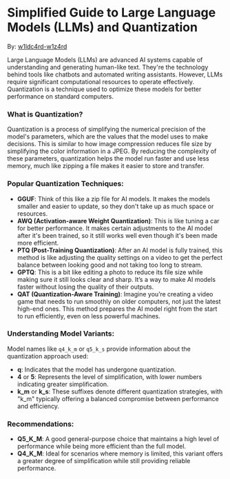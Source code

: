 # Simplified Guide to Large Language Models (LLMs) and Quantization

By: [w1ldc4rd-w1z4rd](https://github.com/w1ldc4rd-w1z4rd)

Large Language Models (LLMs) are advanced AI systems capable of understanding and generating human-like text. They're the technology behind tools like chatbots and automated writing assistants. However, LLMs require significant computational resources to operate effectively. Quantization is a technique used to optimize these models for better performance on standard computers.

### What is Quantization?

Quantization is a process of simplifying the numerical precision of the model's parameters, which are the values that the model uses to make decisions. This is similar to how image compression reduces file size by simplifying the color information in a JPEG. By reducing the complexity of these parameters, quantization helps the model run faster and use less memory, much like zipping a file makes it easier to store and transfer.

### Popular Quantization Techniques:

- **GGUF**: Think of this like a zip file for AI models. It makes the models smaller and easier to update, so they don't take up as much space or resources.
- **AWQ (Activation-aware Weight Quantization)**: This is like tuning a car for better performance. It makes certain adjustments to the AI model after it's been trained, so it still works well even though it's been made more efficient.
- **PTQ (Post-Training Quantization)**: After an AI model is fully trained, this method is like adjusting the quality settings on a video to get the perfect balance between looking good and not taking too long to stream.
- **GPTQ**: This is a bit like editing a photo to reduce its file size while making sure it still looks clear and sharp. It’s a way to make AI models faster without losing the quality of their outputs.
- **QAT (Quantization-Aware Training)**: Imagine you’re creating a video game that needs to run smoothly on older computers, not just the latest high-end ones. This method prepares the AI model right from the start to run efficiently, even on less powerful machines.

### Understanding Model Variants:

Model names like `q4_k_m` or `q5_k_s` provide information about the quantization approach used:

- **q**: Indicates that the model has undergone quantization.
- **4** or **5**: Represents the level of simplification, with lower numbers indicating greater simplification.
- **k_m** or **k_s**: These suffixes denote different quantization strategies, with "k_m" typically offering a balanced compromise between performance and efficiency.

### Recommendations:

- **Q5_K_M**: A good general-purpose choice that maintains a high level of performance while being more efficient than the full model.
- **Q4_K_M**: Ideal for scenarios where memory is limited, this variant offers a greater degree of simplification while still providing reliable performance.
